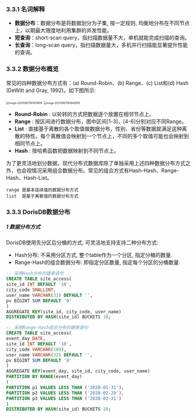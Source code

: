 ### 3.3.1 名词解释

- **数据分布**：数据分布是将数据划分为子集, 按一定规则, 均衡地分布在不同节点上，以期最大限度地利用集群的并发性能。
- **短查询**：short-scan query，指扫描数据量不大，单机就能完成扫描的查询。
- **长查询**：long-scan query，指扫描数据量大，多机并行扫描能显著提升性能的查询。

### 3.3.2 数据分布概览

常见的四种数据分布方式有：(a) Round-Robin、(b) Range、(c) List和(d) Hash (DeWitt and Gray, 1992)。如下图所示:

<img src="/Users/zyw/Library/Application Support/typora-user-images/image-20210907161831609.png" alt="image-20210907161831609" style="zoom:50%;" />

<img src="/Users/zyw/Library/Application Support/typora-user-images/image-20210907161840918.png" alt="image-20210907161840918" style="zoom:50%;" />

- **Round-Robin** : 以轮转的方式把数据逐个放置在相邻节点上。
- **Range** : 按区间进行数据分布，图中区间[1-3]，[4-6]分别对应不同Range。
- **List** : 直接基于离散的各个取值做数据分布，性别、省份等数据就满足这种离散的特性。每个离散值会映射到一个节点上，不同的多个取值可能也会映射到相同节点上。
- **Hash** : 按哈希函数把数据映射到不同节点上。

为了更灵活地划分数据，现代分布式数据库除了单独采用上述四种数据分布方式之外，也会视情况采用组合数据分布。常见的组合方式有Hash-Hash、Range-Hash、Hash-List。

```
range 是基本连续值的数据分布方式
list  是基于离散值的数据分布方式
```

### 3.3.3 DorisDB数据分布

##### **1 数据分布方式**

DorisDB使用先分区后分桶的方式, 可灵活地支持支持二种分布方式:

- Hash分布:  不采用分区方式, 整个table作为一个分区, 指定分桶的数量.
- Range-Hash的组合数据分布: 即指定分区数量, 指定每个分区的分桶数量.

```sql
-- 采用Hash分布的建表语句
CREATE TABLE site_access(
site_id INT DEFAULT '10',
city_code SMALLINT,
user_name VARCHAR(32) DEFAULT '',
pv BIGINT SUM DEFAULT '0'
)
AGGREGATE KEY(site_id, city_code, user_name)
DISTRIBUTED BY HASH(site_id) BUCKETS 10;

-- 采用Range-Hash组合分布的建表语句
CREATE TABLE site_access(
event_day DATE,
site_id INT DEFAULT '10',
city_code VARCHAR(100),
user_name VARCHAR(32) DEFAULT '',
pv BIGINT SUM DEFAULT '0'
)
AGGREGATE KEY(event_day, site_id, city_code, user_name)
PARTITION BY RANGE(event_day)
(
PARTITION p1 VALUES LESS THAN ('2020-01-31'),
PARTITION p2 VALUES LESS THAN ('2020-02-29'),
PARTITION p3 VALUES LESS THAN ('2020-03-31')
)
DISTRIBUTED BY HASH(site_id) BUCKETS 10;
```

